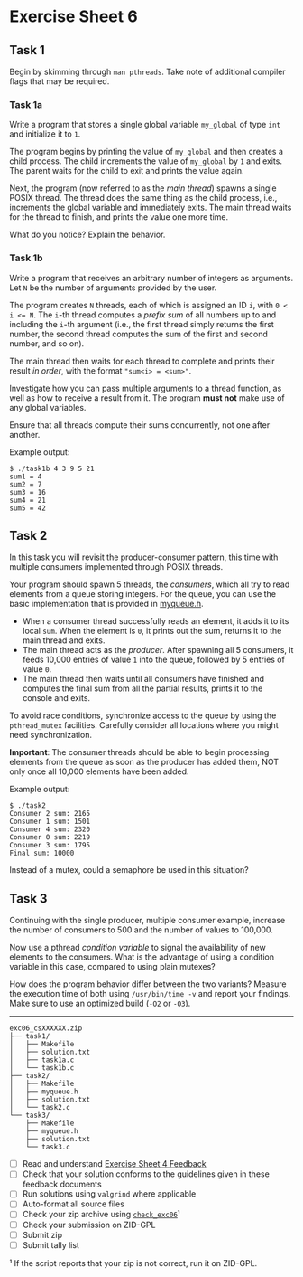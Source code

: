 # Exercise Sheet 6

## Task 1

Begin by skimming through `man pthreads`.
Take note of additional compiler flags that may be required.

### Task 1a

Write a program that stores a single global variable `my_global` of type `int` and initialize it to `1`.

The program begins by printing the value of `my_global` and then creates a child process.
The child increments the value of `my_global` by `1` and exits.
The parent waits for the child to exit and prints the value again.

Next, the program (now referred to as the _main thread_) spawns a single POSIX thread.
The thread does the same thing as the child process, i.e., increments the global variable and immediately exits.
The main thread waits for the thread to finish, and prints the value one more time.

What do you notice? Explain the behavior.

### Task 1b

Write a program that receives an arbitrary number of integers as arguments.
Let `N` be the number of arguments provided by the user.

The program creates `N` threads, each of which is assigned an ID `i`, with `0 < i <= N`.
The `i`-th thread computes a _prefix sum_ of all numbers up to and including the `i`-th argument (i.e., the first thread simply returns the first number, the second thread computes the sum of the first and second number, and so on).

The main thread then waits for each thread to complete and prints their result _in order_, with the format `"sum<i> = <sum>"`.

Investigate how you can pass multiple arguments to a thread function, as well as how to receive a result from it.
The program **must not** make use of any global variables.

Ensure that all threads compute their sums concurrently, not one after another.

Example output:

```
$ ./task1b 4 3 9 5 21
sum1 = 4
sum2 = 7
sum3 = 16
sum4 = 21
sum5 = 42
```

## Task 2

In this task you will revisit the producer-consumer pattern, this time with multiple consumers implemented through POSIX threads.

Your program should spawn 5 threads, the _consumers_, which all try to read elements from a queue storing integers.
For the queue, you can use the basic implementation that is provided in [myqueue.h](myqueue.h).

- When a consumer thread successfully reads an element, it adds it to its local `sum`.
  When the element is `0`, it prints out the sum, returns it to the main thread and exits.
- The main thread acts as the _producer_.
  After spawning all 5 consumers, it feeds 10,000 entries of value `1` into the queue, followed by 5 entries of value `0`.
- The main thread then waits until all consumers have finished and computes the final sum from all the partial results, prints it to the console and exits.

To avoid race conditions, synchronize access to the queue by using the `pthread_mutex` facilities.
Carefully consider all locations where you might need synchronization.

**Important**: The consumer threads should be able to begin processing elements from the queue as soon as the producer has added them, NOT only once all 10,000 elements have been added.

Example output:

```
$ ./task2
Consumer 2 sum: 2165
Consumer 1 sum: 1501
Consumer 4 sum: 2320
Consumer 0 sum: 2219
Consumer 3 sum: 1795
Final sum: 10000
```

Instead of a mutex, could a semaphore be used in this situation?

## Task 3

Continuing with the single producer, multiple consumer example, increase the number of consumers to 500 and the number of values to 100,000.

Now use a pthread _condition variable_ to signal the availability of new elements to the consumers.
What is the advantage of using a condition variable in this case, compared to using plain mutexes?

How does the program behavior differ between the two variants?
Measure the execution time of both using `/usr/bin/time -v` and report your findings.
Make sure to use an optimized build (`-O2` or `-O3`).

---

```
exc06_csXXXXXX.zip
├── task1/
│   ├── Makefile
│   ├── solution.txt
│   ├── task1a.c
│   └── task1b.c
├── task2/
│   ├── Makefile
│   ├── myqueue.h
│   ├── solution.txt
│   └── task2.c
└── task3/
    ├── Makefile
    ├── myqueue.h
    ├── solution.txt
    └── task3.c
```

- [ ] Read and understand [Exercise Sheet 4 Feedback](../exercise04/feedback.md)
- [ ] Check that your solution conforms to the guidelines given in these feedback documents
- [ ] Run solutions using `valgrind` where applicable
- [ ] Auto-format all source files
- [ ] Check your zip archive using [`check_exc06`](check_exc06)¹
- [ ] Check your submission on ZID-GPL
- [ ] Submit zip
- [ ] Submit tally list

¹ If the script reports that your zip is not correct, run it on ZID-GPL.
